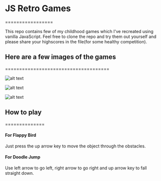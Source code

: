 # JS Retro Games
=================

This repo contains few of my childhood games which I've recreated using vanilla JavaScript. Feel free to clone the repo and try them out yourself and please share your highscores in the file(for some healthy competition).

## Here are a few images of the games
=====================================

![alt text](https://imgur.com/H5Mpz88 "Flappy Bird")

![alt text](https://imgur.com/Elvcbua "Doodle Jump")

![alt text](https://i.imgur.com/SmC1iPj.png "Doodle Jump")


## How to play
==============

#### For Flappy Bird
Just press the up arrow key to move the object through the obstacles.

#### For Doodle Jump
Use left arrow to go left, right arrow to go right and up arrow key to fall straight down.
